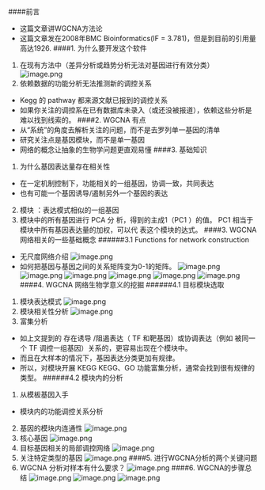 ####前言
- 这篇文章讲WGCNA方法论
- 这篇文章发在2008年BMC Bioinformatics(IF = 3.781)，但是到目前的引用量高达1926.
####1. 为什么要开发这个软件
1. 在现有方法中（差异分析或趋势分析无法对基因进行有效分类）
![image.png](https://upload-images.jianshu.io/upload_images/6634703-e00f86e6e23a8f1d.png?imageMogr2/auto-orient/strip%7CimageView2/2/w/1240)
2. 依赖数据的功能分析无法推测新的调控关系
- Kegg 的 pathway 都来源文献已报到的调控关系
- 如果你关注的调控系在已有数据库未录入（或还没被报道），依赖这些分析是难以找到线索的。
####2. WGCNA 有点
- 从“系统”的角度去解析关注的问题，而不是去罗列单一基因的清单
- 研究关注点是基因模块，而不是单一基因
- 网络的概念让抽象的生物学问题更直观易懂
####3. 基础知识
1. 为什么基因表达量存在相关性
- 在一定机制控制下，功能相关的一组基因，协调一致，共同表达
- 也有可能一个基因诱导/遏制另外一个基因的表达
2. 模块 ：表达模式相似的一组基因
3. 模块中的所有基因进行 PCA 分 析，得到的主成1（PC1 ）的值。 PC1 相当于模块中所有基因表达量的加权，可以代 表这个模块的达式。
####3. WGCNA 网络相关的一些基础概念
######3.1 Functions for network construction
- 无尺度网络介绍
![image.png](https://upload-images.jianshu.io/upload_images/6634703-78ee97dd002f0ada.png?imageMogr2/auto-orient/strip%7CimageView2/2/w/1240)
- 如何把基因与基因之间的关系矩阵变为0-1的矩阵。
![image.png](https://upload-images.jianshu.io/upload_images/6634703-431eb6661babc1f7.png?imageMogr2/auto-orient/strip%7CimageView2/2/w/1240)
![image.png](https://upload-images.jianshu.io/upload_images/6634703-91900625f51e7a97.png?imageMogr2/auto-orient/strip%7CimageView2/2/w/1240)
![image.png](https://upload-images.jianshu.io/upload_images/6634703-9f88ab4bb7d7712f.png?imageMogr2/auto-orient/strip%7CimageView2/2/w/1240)
![image.png](https://upload-images.jianshu.io/upload_images/6634703-db8478a2a845c4eb.png?imageMogr2/auto-orient/strip%7CimageView2/2/w/1240)
![image.png](https://upload-images.jianshu.io/upload_images/6634703-e48f4295cbdb401b.png?imageMogr2/auto-orient/strip%7CimageView2/2/w/1240)
![image.png](https://upload-images.jianshu.io/upload_images/6634703-ccb1b5dbc685da94.png?imageMogr2/auto-orient/strip%7CimageView2/2/w/1240)
####4. WGCNA 网络生物学意义的挖掘
######4.1 目标模块选取
1. 模块表达模式
![image.png](https://upload-images.jianshu.io/upload_images/6634703-d8ef869d1b29bd0b.png?imageMogr2/auto-orient/strip%7CimageView2/2/w/1240)
2. 模块相关性分析
![image.png](https://upload-images.jianshu.io/upload_images/6634703-a8ee05331248db9b.png?imageMogr2/auto-orient/strip%7CimageView2/2/w/1240)
3. 富集分析
- 如上文提到的 存在诱导 /阻遏表达（ TF 和靶基因）或协调表达（例如 被同一个 TF 调控一组基因）关系的，更容易出现在个模块中。
- 而且在大样本的情况下，基因表达分类更加有规律。 
- 所以，对模块开展 KEGG KEGG、GO 功能富集分析，通常会找到很有规律的类型。
######4.2 模块内的分析
1. 从模板基因入手
- 模块内的功能调控关系分析
2. 基因的模块内连通性
![image.png](https://upload-images.jianshu.io/upload_images/6634703-f6e8c4461bbdd565.png?imageMogr2/auto-orient/strip%7CimageView2/2/w/1240)
3. 核心基因
![image.png](https://upload-images.jianshu.io/upload_images/6634703-7d16d14e76acd593.png?imageMogr2/auto-orient/strip%7CimageView2/2/w/1240)
4. 目标基因相关的局部调控网络
![image.png](https://upload-images.jianshu.io/upload_images/6634703-826a72ad8d159ba3.png?imageMogr2/auto-orient/strip%7CimageView2/2/w/1240)
5. 关注特定类型的基因
![image.png](https://upload-images.jianshu.io/upload_images/6634703-f57c671c5648f6d1.png?imageMogr2/auto-orient/strip%7CimageView2/2/w/1240)
####5. 进行WGCNA分析的两个关键问题
1. WGCNA 分析对样本有什么要求？
![image.png](https://upload-images.jianshu.io/upload_images/6634703-e2d2be49a57e8bd7.png?imageMogr2/auto-orient/strip%7CimageView2/2/w/1240)
####6. WGCNA的步骤总结
![image.png](https://upload-images.jianshu.io/upload_images/6634703-f8f1ee0e103344bc.png?imageMogr2/auto-orient/strip%7CimageView2/2/w/1240)
![image.png](https://upload-images.jianshu.io/upload_images/6634703-74bf3374a37b99a4.png?imageMogr2/auto-orient/strip%7CimageView2/2/w/1240)
![image.png](https://upload-images.jianshu.io/upload_images/6634703-66ff1c54815c3c7f.png?imageMogr2/auto-orient/strip%7CimageView2/2/w/1240)

